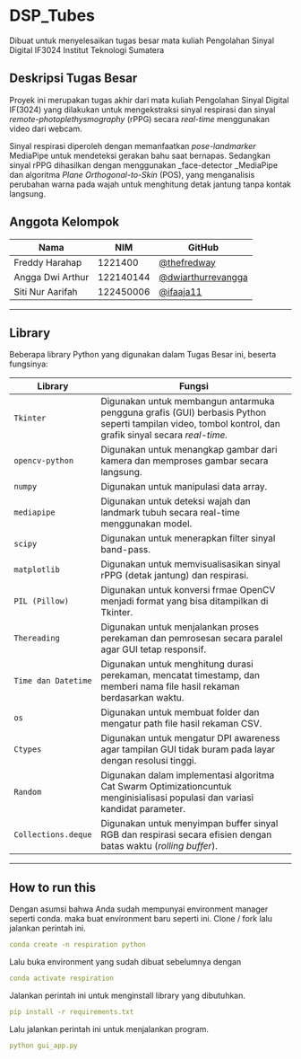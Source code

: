 # DSP_Tubes
Dibuat untuk menyelesaikan tugas besar mata kuliah Pengolahan Sinyal Digital IF3024 Institut Teknologi Sumatera


## **Deskripsi Tugas Besar**
Proyek ini merupakan tugas akhir dari mata kuliah Pengolahan Sinyal Digital IF(3024) yang dilakukan untuk mengekstraksi sinyal respirasi dan sinyal _remote-photoplethysmography_ (rPPG) secara _real-time_ menggunakan video dari webcam.

Sinyal respirasi diperoleh dengan memanfaatkan _pose-landmarker_ MediaPipe untuk mendeteksi gerakan bahu saat bernapas. Sedangkan sinyal rPPG dihasilkan dengan menggunakan _face-detector _MediaPipe dan algoritma _Plane Orthogonal-to-Skin_ (POS), yang menganalisis perubahan warna pada wajah untuk menghitung detak jantung tanpa kontak langsung.


## **Anggota Kelompok**

| Nama              | NIM       | GitHub                                                                 |
|-------------------|-----------|------------------------------------------------------------------------|
| Freddy Harahap | 1221400   | [@thefredway](https://github.com/thefredway)                           |
| Angga Dwi Arthur        | 122140144   | [@dwiarthurrevangga](https://github.com/dwiarthurrevangga)             |
| Siti Nur Aarifah      | 122450006 | [@ifaaja11](https://github.com/ifaaja11)                               |


---
## **Library**   

Beberapa library Python yang digunakan dalam Tugas Besar ini, beserta fungsinya:

| **Library**                | **Fungsi**                                                                                         |
| -------------------------- | -------------------------------------------------------------------------------------------------- |
|`Tkinter`|  Digunakan untuk membangun antarmuka pengguna grafis (GUI) berbasis Python seperti tampilan video, tombol kontrol, dan grafik sinyal secara _real-time._|
| `opencv-python`                      | Digunakan untuk menangkap gambar dari kamera dan memproses gambar secara langsung.                 |
| `numpy`                | 	Digunakan untuk manipulasi data array.|        
| `mediapipe` | Digunakan untuk deteksi wajah dan landmark tubuh secara real-time menggunakan model.  |
|`scipy` | Digunakan untuk menerapkan filter sinyal band-pass. |
|`matplotlib` | 	Digunakan untuk memvisualisasikan sinyal rPPG (detak jantung) dan respirasi. | 
|`PIL (Pillow)` | Digunakan untuk konversi frmae OpenCV menjadi format yang bisa ditampilkan di Tkinter.|
|`Thereading` | Digunakan untuk menjalankan proses perekaman dan pemrosesan secara paralel agar GUI tetap responsif.|
|`Time dan Datetime`|Digunakan untuk menghitung durasi perekaman, mencatat timestamp, dan memberi nama file hasil rekaman berdasarkan waktu.|
|`os`| Digunakan untuk membuat folder dan mengatur path file hasil rekaman CSV.|
|`Ctypes`|Digunakan untuk mengatur DPI awareness agar tampilan GUI tidak buram pada layar dengan resolusi tinggi.|
|`Random`|Digunakan dalam implementasi algoritma Cat Swarm Optimizationcuntuk menginisialisasi populasi dan variasi kandidat parameter.|
|`Collections.deque`|  Digunakan untuk menyimpan buffer sinyal RGB dan respirasi secara efisien dengan batas waktu (_rolling buffer_).|

---

## How to run this

Dengan asumsi bahwa Anda sudah mempunyai environment manager seperti conda. maka buat environment baru seperti ini. Clone / fork lalu jalankan perintah ini.

```yaml
conda create -n respiration python
```

Lalu buka environment yang sudah dibuat sebelumnya dengan

```yaml
conda activate respiration
```

Jalankan perintah ini untuk menginstall library yang dibutuhkan.

```yaml
pip install -r requirements.txt
```

Lalu jalankan perintah ini untuk menjalankan program.

```yaml
python gui_app.py
```
